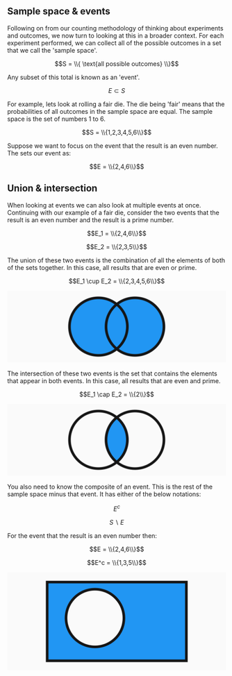 ## Sample space & events

Following on from our counting methodology of thinking about experiments and outcomes, we now turn to looking at this in a broader context. For each experiment performed, we can collect all of the possible outcomes in a set that we call the 'sample space'.

$$S = \\{ \text{all possible outcomes} \\}$$

Any subset of this total is known as an 'event'.

$$E \subset S$$

For example, lets look at rolling a fair die. The die being 'fair' means that the probabilities of all outcomes in the sample space are equal. The sample space is the set of numbers 1 to 6.

$$S = \\{1,2,3,4,5,6\\}$$

Suppose we want to focus on the event that the result is an even number. The sets our event as:

$$E = \\{2,4,6\\}$$

## Union & intersection

When looking at events we can also look at multiple events at once. Continuing with our example of a fair die, consider the two events that the result is an even number and the result is a prime number.

$$E_1 = \\{2,4,6\\}$$

$$E_2 = \\{2,3,5\\}$$

The union of these two events is the combination of all the elements of both of the sets together. In this case, all results that are even or prime.

$$E_1 \cup E_2 = \\{2,3,4,5,6\\}$$

![Union ven diagram](union-ven.svg)

The intersection of these two events is the set that contains the elements that appear in both events. In this case, all results that are even and prime.

$$E_1 \cap E_2 = \\{2\\}$$

![Intersection ven diagram](intersection-ven.svg)

You also need to know the composite of an event. This is the rest of the sample space minus that event. It has either of the below notations:

$$E^c$$

$$S \backslash E$$

For the event that the result is an even number then:

$$E = \\{2,4,6\\}$$

$$E^c = \\{1,3,5\\}$$

![Composite event](composite-event.svg)

<!-- ## Calculating probability

## Inclusion-exclusion principle

## Probability distribution -->
